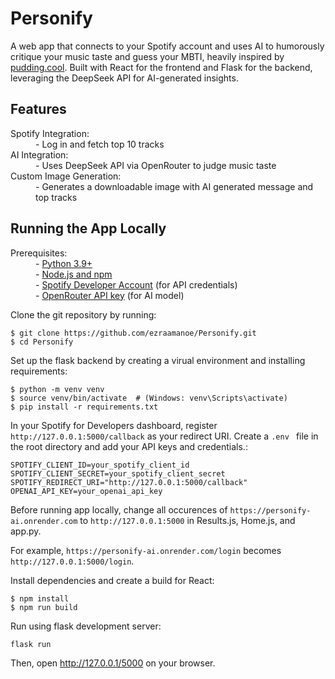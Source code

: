 # Personify

<html>
  <p>
    A web app that connects to your Spotify account and uses AI to humorously critique your music taste and guess your MBTI, heavily inspired by <a         href="https://pudding.cool/2021/10/judge-my-music/">pudding.cool</a>. Built with React for the frontend and Flask for the backend, leveraging the DeepSeek API for AI-generated insights.
  </p>
</html>

## Features
<html>
  <dl>
    <dt>Spotify Integration:</dt>
    <dd>- Log in and fetch top 10 tracks</dd>
    <dt>AI Integration:</dt>
    <dd>- Uses DeepSeek API via OpenRouter to judge music taste</dd>
    <dt>Custom Image Generation:</dt>
    <dd>- Generates a downloadable image with AI generated message and top tracks</dd>
  </dl>
</html>

## Running the App Locally
<html>
  <dl>
    <dt>Prerequisites:</dt>
    <dd>
      - <a href="https://www.python.org">Python 3.9+</a>
      <br/>
      - <a href="https://docs.npmjs.com/downloading-and-installing-node-js-and-npm">Node.js and npm</a>
      <br/>
      - <a href="https://developer.spotify.com">Spotify Developer Account</a> (for API credentials)
      <br/>
      - <a href="https://openrouter.ai">OpenRouter API key</a> (for AI model)
    </dd>
  </dl>
</html>

Clone the git repository by running:

```
$ git clone https://github.com/ezraamanoe/Personify.git
$ cd Personify
```

Set up the flask backend by creating a virual environment and installing requirements:

```
$ python -m venv venv
$ source venv/bin/activate  # (Windows: venv\Scripts\activate)
$ pip install -r requirements.txt
```
In your Spotify for Developers dashboard, register `http://127.0.0.1:5000/callback` as your redirect URI. Create a `.env ` file in the root directory and add your API keys and credentials.:

```
SPOTIFY_CLIENT_ID=your_spotify_client_id
SPOTIFY_CLIENT_SECRET=your_spotify_client_secret
SPOTIFY_REDIRECT_URI="http://127.0.0.1:5000/callback"
OPENAI_API_KEY=your_openai_api_key
```

Before running app locally, change all occurences of `https://personify-ai.onrender.com` to `http://127.0.0.1:5000` in Results.js, Home.js, and app.py.

For example, `https://personify-ai.onrender.com/login` becomes `http://127.0.0.1:5000/login`.

Install dependencies and create a build for React:

```
$ npm install
$ npm run build
```

Run using flask development server:
```
flask run
```

Then, open http://127.0.0.1/5000 on your browser.




